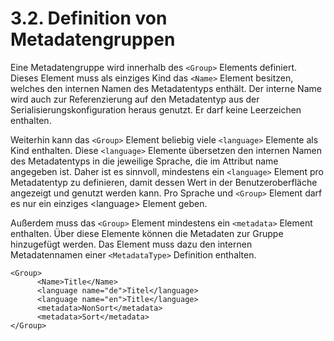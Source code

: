 # 3.2. Definition von Metadatengruppen

Eine Metadatengruppe wird innerhalb des `<Group>` Elements definiert. Dieses Element muss als einziges Kind das `<Name>` Element besitzen, welches den internen Namen des Metadatentyps enthält. Der interne Name wird auch zur Referenzierung auf den Metadatentyp aus der Serialisierungskonfiguration heraus genutzt. Er darf keine Leerzeichen enthalten.

Weiterhin kann das `<Group>` Element beliebig viele `<language>` Elemente als Kind enthalten. Diese `<language>` Elemente übersetzen den internen Namen des Metadatentyps in die jeweilige Sprache, die im Attribut name angegeben ist. Daher ist es sinnvoll, mindestens ein `<language>` Element pro Metadatentyp zu definieren, damit dessen Wert in der Benutzeroberfläche angezeigt und genutzt werden kann. Pro Sprache und `<Group>` Element darf es nur ein einziges &lt;language&gt; Element geben.

Außerdem muss das `<Group>` Element mindestens ein `<metadata>` Element enthalten. Über diese Elemente können die Metadaten zur Gruppe hinzugefügt werden. Das Element muss dazu den internen Metadatennamen einer `<MetadataType>` Definition enthalten.

```markup
<Group>
      <Name>Title</Name>
      <language name="de">Titel</language>
      <language name="en">Title</language>
      <metadata>NonSort</metadata>
      <metadata>Sort</metadata>
</Group>
```




